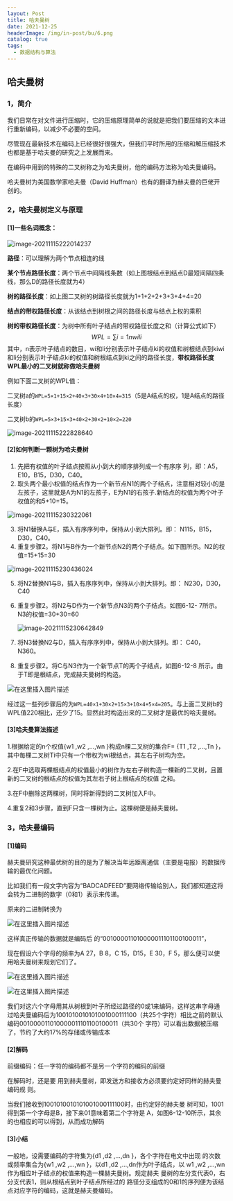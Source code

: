 ```yaml
---
layout: Post
title: 哈夫曼树
date: 2021-12-25
headerImage: /img/in-post/bu/6.png
catalog: true
tags:
  - 数据结构与算法
---
```


## 哈夫曼树

### 1，简介

我们日常在对文件进行压缩时，它的压缩原理简单的说就是把我们要压缩的文本进行重新编码，以减少不必要的空间。

尽管现在最新技术在编码上已经很好很强大，但我们平时所用的压缩和解压缩技术也都是基于哈夫曼的研究之上发展而来。

在编码中用到的特殊的二叉树称之为哈夫曼树，他的编码方法称为哈夫曼编码。

哈夫曼树为美国数学家哈夫曼（David Huffman）也有的翻译为赫夫曼的巨佬开创的。

### 2，哈夫曼树定义与原理

#### [1]一些名词概念：

![image-20211115222014237](https://img-blog.csdnimg.cn/img_convert/7b7dfc5b5a9d3a7515b8c30d898c15bf.png)

**路径**：可以理解为两个节点相连的线

**某个节点路径长度**：两个节点中间隔线条数（如上图根结点到结点D最短间隔四条线，那么D的路径长度就为4）

**树的路径长度**：如上图二叉树的树路径长度就为1+1+2+2+3+3+4+4=20

**结点的带权路径长度**：从该结点到树根之间的路径长度与结点上权的乘积

**树的带权路径长度**：为树中所有叶子结点的带权路径长度之和（计算公式如下）
$$
WPL=∑i=1nwili
$$
其中，n表示叶子结点的数目，wi和li分别表示叶子结点ki的权值和树根结点到kiwi和li分别表示叶子结点ki的权值和树根结点到ki之间的路径长度，**带权路径长度WPL最小的二叉树就称做哈夫曼树**

例如下面二叉树的WPL值：

二叉树a的`WPL=5×1+15×2+40×3+30×4+10×4=315`（5是A结点的权，1是A结点的路径长度）

二叉树b的`WPL=5×3+15×3+40×2+30×2+10×2=220`

![image-20211115222828640](https://img-blog.csdnimg.cn/img_convert/68b02370380978a7838cb55e77e1f108.png)

#### [2]如何判断一颗树为哈夫曼树

1. 先把有权值的叶子结点按照从小到大的顺序排列成一个有序序 列，即：A5，E10，B15，D30，C40。
2. 取头两个最小权值的结点作为一个新节点N1的两个子结点，注意相对较小的是左孩子，这里就是A为N1的左孩子，E为N1的右孩子.新结点的权值为两个叶子权值的和5+10=15。

![image-20211115230322061](https://img-blog.csdnimg.cn/img_convert/4922f9b1d225f9c0cbe76dd5585425a1.png)

3. 将N1替换A与E，插入有序序列中，保持从小到大排列。即： N115，B15，D30，C40。
4. 重复步骤2。将N1与B作为一个新节点N2的两个子结点。如下图所示。N2的权值=15+15=30

![image-20211115230436024](https://img-blog.csdnimg.cn/img_convert/f0335aa0bc304348359a6b6a649c3b72.png)

5. 将N2替换N1与B，插入有序序列中，保持从小到大排列。即： N230，D30，C40

6. 重复步骤2。将N2与D作为一个新节点N3的两个子结点。如图6-12- 7所示。N3的权值=30+30=60

   ![image-20211115230642849](https://img-blog.csdnimg.cn/img_convert/04bdd5b2dd7253c74d09fb7459fe1689.png)

7. 将N3替换N2与D，插入有序序列中，保持从小到大排列。即： C40，N360。

8. 重复步骤2。将C与N3作为一个新节点T的两个子结点，如图6-12-8 所示。由于T即是根结点，完成赫夫曼树的构造。

![在这里插入图片描述](https://img-blog.csdnimg.cn/08bbe3d8855241acaf3de9502f3b9d8f.png)


经过这一些列步骤后的为`WPL=40×1+30×2+15×3+10×4+5×4=205`。与上面二叉树b的 WPL值220相比，还少了15。显然此时构造出来的二叉树才是最优的哈夫曼树。

#### [3]哈夫曼算法描述

1.根据给定的n个权值{w1 ,w2 ,...,wn }构成n棵二叉树的集合F= {T1 ,T2 ,...,Tn }，其中每棵二叉树Ti中只有一个带权为wi根结点，其左右子树均为空。

2.在F中选取两棵根结点的权值最小的树作为左右子树构造一棵新的二叉树，且置新的二叉树的根结点的权值为其左右子树上根结点的权值 之和。 

3.在F中删除这两棵树，同时将新得到的二叉树加入F中。 

4.重复2和3步骤，直到F只含一棵树为止。这棵树便是赫夫曼树。

### 3，哈夫曼编码

#### [1]编码

赫夫曼研究这种最优树的目的是为了解决当年远距离通信（主要是电报）的数据传输的最优化问题。

比如我们有一段文字内容为“BADCADFEED”要网络传输给别人，我们都知道这将会转为二进制的数字（0和1）表示来传递。

原来的二进制转换为

![在这里插入图片描述](https://img-blog.csdnimg.cn/8e87ae5f75fe4227ad85d3a6c3c55161.png)


这样真正传输的数据就是编码后 的“001000011010000011101100100011”，

现在假设六个字母的频率为A 27，B 8，C 15，D15，E 30，F 5，那么便可以使用哈夫曼树来规划它们了。

![在这里插入图片描述](https://img-blog.csdnimg.cn/eaf7a24c5a8a4ab0b6d1ef0045863aba.png)


![在这里插入图片描述](https://img-blog.csdnimg.cn/9c3b622960344de89947e301f4a3bc64.png)


我们对这六个字母用其从树根到叶子所经过路径的0或1来编码，这样这串字母通过哈夫曼编码后为1001010010101001000111100（共25个字符）相比之前的默认编码001000011010000011101100100011（共30个 字符）可以看出数据被压缩了，节约了大约17%的存储或传输成本

#### [2]解码

前缀编码：任一字符的编码都不是另一个字符的编码的前缀

在解码时，还是要 用到赫夫曼树，即发送方和接收方必须要约定好同样的赫夫曼编码规 则。

当我们接收到1001010010101001000111100时，由约定好的赫夫曼 树可知，1001得到第一个字母是B，接下来01意味着第二个字符是 A，如图6-12-10所示，其余的也相应的可以得到，从而成功解码

#### [3]小结

一般地，设需要编码的字符集为{d1 ,d2 ,...,dn }，各个字符在电文中出现 的次数或频率集合为{w1 ,w2 ,...,wn }，以d1 ,d2 ,...,dn作为叶子结点，以 w1 ,w2 ,...,wn作为相应叶子结点的权值来构造一棵赫夫曼树。规定赫夫 曼树的左分支代表0，右分支代表1，则从根结点到叶子结点所经过的 路径分支组成的0和1的序列便为该结点对应字符的编码，这就是赫夫曼编码。